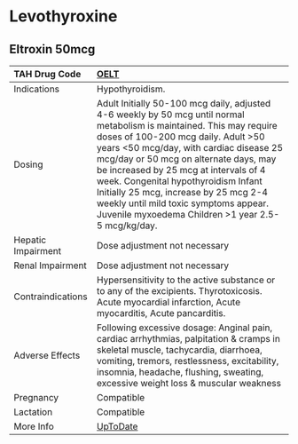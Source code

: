 # Levothyroxine

## Eltroxin 50mcg

| TAH Drug Code      | [OELT](https://www.tahsda.org.tw/drugs/hissearch.php?drug_code=OELT)                                                                                                                                                                                                                                                                                                                                                                                                      |
|:-------------------|:--------------------------------------------------------------------------------------------------------------------------------------------------------------------------------------------------------------------------------------------------------------------------------------------------------------------------------------------------------------------------------------------------------------------------------------------------------------------------|
| Indications        | Hypothyroidism.                                                                                                                                                                                                                                                                                                                                                                                                                                                           |
| Dosing             | Adult Initially 50-100 mcg daily, adjusted 4-6 weekly by 50 mcg until normal metabolism is maintained. This may require doses of 100-200 mcg daily. Adult >50 years <50 mcg/day, with cardiac disease 25 mcg/day or 50 mcg on alternate days, may be increased by 25 mcg at intervals of 4 week. Congenital hypothyroidism Infant Initially 25 mcg, increase by 25 mcg 2-4 weekly until mild toxic symptoms appear. Juvenile myxoedema Children >1 year 2.5-5 mcg/kg/day. |
| Hepatic Impairment | Dose adjustment not necessary                                                                                                                                                                                                                                                                                                                                                                                                                                             |
| Renal Impairment   | Dose adjustment not necessary                                                                                                                                                                                                                                                                                                                                                                                                                                             |
| Contraindications  | Hypersensitivity to the active substance or to any of the excipients. Thyrotoxicosis. Acute myocardial infarction, Acute myocarditis, Acute pancarditis.                                                                                                                                                                                                                                                                                                                  |
| Adverse Effects    | Following excessive dosage: Anginal pain, cardiac arrhythmias, palpitation & cramps in skeletal muscle, tachycardia, diarrhoea, vomiting, tremors, restlessness, excitability, insomnia, headache, flushing, sweating, excessive weight loss & muscular weakness                                                                                                                                                                                                          |
| Pregnancy          | Compatible                                                                                                                                                                                                                                                                                                                                                                                                                                                                |
| Lactation          | Compatible                                                                                                                                                                                                                                                                                                                                                                                                                                                                |
| More Info          | [UpToDate](https://www.uptodate.com/contents/levothyroxine-drug-information)                                                                                                                                                                                                                                                                                                                                                                                              |

